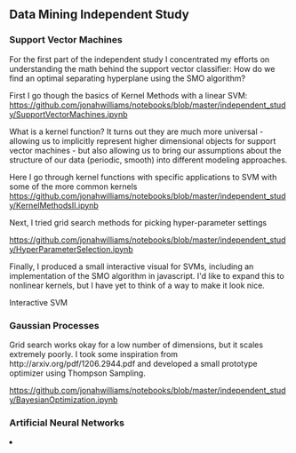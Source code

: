 <h2>Data Mining Independent Study</h2>


<h3>Support Vector Machines</h3>
For the first part of the independent study I concentrated my efforts on understanding the math behind the support vector classifier: How do we find an optimal separating hyperplane using the SMO algorithm?

First I go though the basics of Kernel Methods with a linear SVM:
https://github.com/jonahwilliams/notebooks/blob/master/independent_study/SupportVectorMachines.ipynb

What is a kernel function?  It turns out they are much more universal - allowing us to implicitly represent higher dimensional objects for support vector machines - but also allowing us to bring our assumptions about the structure of our data (periodic, smooth) into different modeling approaches.

Here I go through kernel functions with specific applications to SVM with some of the more common kernels
https://github.com/jonahwilliams/notebooks/blob/master/independent_study/KernelMethodsII.ipynb

Next, I tried grid search methods for picking hyper-parameter settings

https://github.com/jonahwilliams/notebooks/blob/master/independent_study/HyperParameterSelection.ipynb

Finally, I produced a small interactive visual for SVMs, including an implementation of the SMO algorithm in javascript.  I'd like to expand this to nonlinear kernels, but I have yet to think of a way to make it look nice.

<link href=http://bl.ocks.org/jonahwilliams/e3eef13a85774df70e18>Interactive SVM</link>


<h3>Gaussian Processes</h3>
Grid search works okay for a low number of dimensions, but it scales extremely poorly.  I took some inspiration from http://arxiv.org/pdf/1206.2944.pdf and developed a small prototype optimizer using Thompson Sampling.

https://github.com/jonahwilliams/notebooks/blob/master/independent_study/BayesianOptimization.ipynb


<h3>Artificial Neural Networks</h3>
<li>
